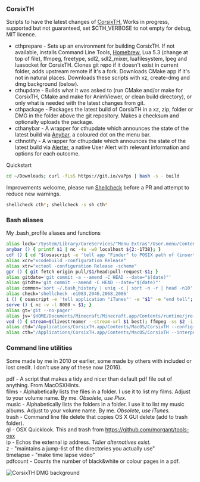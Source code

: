 ### CorsixTH
Scripts to have the latest changes of [CorsixTH.](https://github.com/CorsixTH/CorsixTH) Works in progress, supported but not guaranteed, set $CTH_VERBOSE to not empty for debug, MIT licence.

- cthprepare - Sets up an environment for building CorsixTH. If not available, installs Command Line Tools, [Homebrew](http://brew.sh/), Lua 5.3 (change at top of file), ffmpeg, freetype, sdl2, sdl2\_mixer, luafilesystem, lpeg and luasocket for CorsixTH.
Clones git repo if it doesn't exist in current folder, adds upstream remote if it's a fork. Downloads CMake app if it's not in natural places. Downloads these scripts with xz, create-dmg and dmg background (below).
- cthupdate  - Builds what it was asked to (run CMake and/or make for CorsixTH, CMake and make for AnimViewer, or clean build directory), or only what is needed with the latest changes from git.
- cthpackage - Packages the latest build of CorsixTH in a xz, zip, folder or DMG in the folder above the git repository. Makes a checksum and optionally uploads the package.
- cthanybar  - A wrapper for cthupdate which announces the state of the latest build via [Anybar](https://github.com/tonsky/AnyBar), a coloured dot on the menu bar.
- cthnotify  - A wrapper for cthupdate which announces the state of the latest build via [Alerter](https://github.com/vjeantet/alerter/), a native User Alert with relevant information and options for each outcome.

Quickstart

```sh
cd ~/Downloads; curl -fLsS https://git.io/vaPps | bash -s - build
``` 
Improvements welcome, please run [Shellcheck](https://github.com/koalaman/shellcheck) before a PR and attempt to reduce new warnings.
 
```sh
shellcheck cth*; shellcheck -s sh cth*
```

### Bash aliases
My .bash_profile aliases and functions

```sh
alias lock='/System/Library/CoreServices/"Menu Extras"/User.menu/Contents/Resources/CGSession -suspend'
anybar () { printf $1 | nc -4u -w0 localhost ${2:-1738}; }
cdf () { cd "$(osascript -e 'tell app "Finder" to POSIX path of (insertion location as alias)')"; }
alias xcr="xcodebuild -configuration Release"
alias xtr="xctool -configuration Release -scheme"
gpr () { git fetch origin pull/$1/head:pull-request-$1; }
alias gitdate='git commit -a --amend -C HEAD --date="$(date)"'
alias gitdte='git commit --amend -C HEAD --date="$(date)"'
alias common='sort ~/.bash_history | uniq -c | sort -n -r | head -n10'
alias check='shellcheck -e1083,2046,2068,2086'
i () { osascript -e 'tell application "iTunes"' -e "$1" -e "end tell"; }
serve () { nc -v -l 8080 < $1; }
alias gt='git --no-pager'
alias jv='$HOME/Documents/Minecraft/Minecraft.app/Contents/runtime/jre-x64/*/bin/java -jar'
vod () { stream=$(livestreamer --stream-url $1 best); ffmpeg -ss $2 -i $stream -bsf:a aac_adtstoasc -c copy out.mp4; }
alias ctd="/Applications/CorsixTH.app/Contents/MacOS/CorsixTH --config-file=$HOME/.config/CorsixTH/configdemo.txt --interpreter=$HOME/Downloads/CorsixTH/CorsixTH/CorsixTH.lua"
alias cth="/Applications/CorsixTH.app/Contents/MacOS/CorsixTH --interpreter=$HOME/Downloads/CorsixTH/CorsixTH/CorsixTH.lua"
```

### Command line utilities
Some made by me in 2010 or earlier, some made by others with included or lost credit. I don't use any of these now (2016).

pdf - A script that makes a tidy and nicer than default pdf file out of anything. From MacOSXHints.  
films - Alphabetically lists the files in a folder. I use it to list my films. Adjust to your volume name. By me. _Obsolete, use Plex._  
music - Alphabetically lists the folders in a folder. I use it to list my music albums. Adjust to your volume name. By me. _Obsolete, use iTunes._  
trash - Command line file delete that copies OS X GUI delete (add to trash folder).  
ql - OSX Quicklook. This and trash from https://github.com/morgant/tools-osx  
ip - Echos the external ip address. _Tidier alternatives exist._  
z - "maintains a jump-list of the directories you actually use"  
timelapse - "make time lapse video"  
pdfcount - Counts the number of black&white or colour pages in a pdf.


![CorsixTH DMG background](http://i.imgur.com/tG5uZOS.png)
